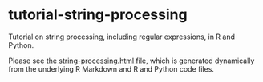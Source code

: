 # tutorial-string-processing
Tutorial on string processing, including regular expressions, in R and Python.

Please see [the string-processing.html file](https://htmlpreview.github.io/?https://github.com/berkeley-scf/tutorial-string-processing/blob/master/string-processing.html), which is generated dynamically from the underlying R Markdown and R and Python code files.
